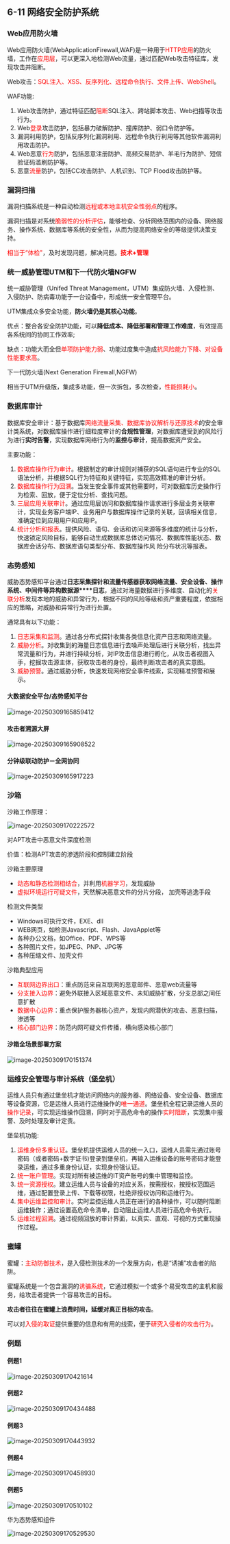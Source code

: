 ## 6-11 网络安全防护系统

### Web应用防火墙

Web应用防火墙(WebApplicationFirewall,WAF)是一种用于<font color="red">HTTP应用</font>的防火墙，工作在<font color="red">应用层</font>，可以更深入地检测Web流量，通过匹配Web攻击特征库，发现攻击并阻断。

Web攻击：<font color="red">SQL注入、XSS、反序列化、远程命令执行、文件上传、WebShell</font>。

WAF功能:

1. Web攻击防护，通过特征匹配<font color="red">阻断</font>SQL注入、跨站脚本攻击、Web扫描等攻击行为。
2. Web<font color="red">登录</font>攻击防护，包括暴力破解防护、撞库防护、弱口令防护等。
3. 漏洞利用防护，包括反序列化漏洞利用、远程命令执行利用等其他软件漏洞利用攻击防护。
4. Web恶意<font color="red">行为</font>防护，包括恶意注册防护、高频交易防护、羊毛行为防护、短信验证码滥刷防护等。
5. 恶意<font color="red">流量</font>防护，包括CC攻击防护、人机识别、TCP Flood攻击防护等。

### 漏洞扫描

漏洞扫描系统是一种自动检测<font color="red">远程或本地主机安全性弱点</font>的程序。

漏洞扫描是对系统<font color="red">脆弱性的分析评估</font>，能够检查、分析网络范围内的设备、网络服务、操作系统、数据库等系统的安全性，从而为提高网络安全的等级提供决策支持。

<font color="red">相当于“体检"</font>，及时发现问题，解决问题。<font color="red">**技术+管理**</font>

### 统一威胁管理UTM和下一代防火墙NGFW

统一威胁管理（Unifed Threat Management，UTM）集成防火墙、入侵检测、入侵防护、防病毒功能于一台设备中，形成统一安全管理平台。

UTM集成众多安全功能，**防火墙仍是其核心功能**。

优点：整合各安全防护功能，可以**降低成本、降低部署和管理工作难度**，有效提高各系统间的协同工作效率;

缺点：功能大而全但<font color="red">单项防护能力弱</font>、功能过度集中造成<font color="red">抗风险能力下降、对设备性能要求高</font>。



下一代防火墙(Next Generation Firewall,NGFW)

相当于UTM升级版，集成多功能，但一次拆包，多次检查，<font color="red">性能损耗小</font>。

### 数据库审计

数据库安全审计：基于数据库<font color="red">网络流量采集、数据库协议解析与还原技术</font>的安全审计类系统，对数据库操作进行细粒度审计的**合规性管理**，对数据库遭受到的风险行为进行**实时告警**，实现数据库网络行为的**监控与审计**，提高数据资产安全。

主要功能：

1. <font color="red">数据库操作行为审计</font>。根据制定的审计规则对捕获的SQL语句进行专业的SQL语法分析，并根据SQL行为特征和关键特征，实现高效精准的审计分析。
2. <font color="red">数据库操作行为回溯</font>。当发生安全事件或其他需要时，可对数据库历史操作行为检索、回放，便于定位分析、查找问题。
3. <font color="red">三层应用关联审计</font>。通过应用层访问和数据库操作请求进行多层业务关联审计，实现业务客户端IP、业务用户与数据库操作记录的关联，回填相关信息，准确定位到应用用户和应用IP。
4. <font color="red">统计分析和报表</font>。提供风险、语句、会话和访问来源等多维度的统计与分析，快速锁定风险目标，能够自动生成数据库总体访问情况、数据库性能状态、数据库会话分布、数据库语句类型分布、数据库操作风
   险分布状况等报表。

### 态势感知

威胁态势感知平台通过**日志采集探针和流量传感器获取网络流量、安全设备、操作系统、中间件等异构数据源****日志**，通过对海量数据进行多维度、自动化的<font color="red">关联分析</font>发现本地的威胁和异常行为，根据不同的风险等级和资产重要程度，依据相应的策略，对威胁和异常行为进行处置。

通常具有以下功能：

1. <font color="red">日志采集和监测</font>。通过各分布式探针收集各类信息化资产日志和网络流量。
2. <font color="red">威胁分析</font>。对收集到的海量日志信息进行去噪声处理后进行关联分析，找出异常流量和行为，并进行持续分析，对IP攻击信息进行孵化，从攻击者视图入手，挖掘攻击源主体，获取攻击者的身份，最终判断攻击者的真实意图。
3. <font color="red">威胁预警</font>。通过威胁分析，快速发现网络安全事件线索，实现精准预警和展示。

#### 大数据安全平台/态势感知平台

![image-20250309165859412](https://img.yatjay.top/md/20250309165859553.png)



#### 攻击者溯源大屏

![image-20250309165908522](https://img.yatjay.top/md/20250309165908647.png)



#### 分钟级联动防护－全网协同

![image-20250309165917223](https://img.yatjay.top/md/20250309165917275.png)



### 沙箱

沙箱工作原理：

![image-20250309170222572](https://img.yatjay.top/md/20250309170222610.png)

对APT攻击中恶意文件深度检测

价值：检测APT攻击的渗透阶段和控制建立阶段

沙箱主要原理

- <font color="red">动态和静态检测相结合</font>，并利用<font color="red">机器学习</font>，发现威胁
- <font color="red">虚拟环境运行可疑文件</font>，天然解决恶意文件的分片分段，
  加壳等逃逸手段

检测文件类型

- Windows可执行文件，EXE、dll
- WEB网页，如检测Javascript、Flash、JavaApplet等
- 各种办公文档，如Office、PDF、WPS等
- 各种图片文件，如JPEG、PNP、JPG等
- 各种压缩文件、加壳文件

沙箱典型应用

- <font color="red">互联网边界出口</font>：重点防范来自互联网的恶意邮件、恶意web流量等
- <font color="red">分支接入边界</font>：避免外联接入区域恶意文件、未知威胁扩散，分支总部之间任意扩散
- <font color="red">数据中心边界</font>：重点保护服务器核心资产，发现内网潜伏的攻击、恶意扫描，渗透等
- <font color="red">核心部门边界</font>：防范内网可疑文件传播，横向感染核心部门

#### 沙箱全场景部署方案

![image-20250309170151374](https://img.yatjay.top/md/20250309170151417.png)

### 运维安全管理与审计系统（堡垒机）

运维人员只有通过堡垒机才能访问网络内的服务器、网络设备、安全设备、数据库等设备资源，它是运维人员进行运维操作的<font color="red">唯一通道</font>。堡垒机全程记录运维人员的<font color="red">操作记录</font>，可实现运维操作回溯，同时对于高危命令的操作<font color="red">实时阻断</font>，实现集中报警、及时处理及审计定责。

堡垒机功能:

1. <font color="red">运维身份多重认证</font>。堡垒机提供运维人员的统一入口，运维人员需先通过账号密码（或者密码+数字证书)登录到堡垒机，再输入运维设备的账号密码才能登录运维，通过多重身份认证，实现身份强认证。
2. <font color="red">统一账户管理</font>。实现对所有被运维的IT资产账号的集中管理和监控。
3. <font color="red">统一资源授权</font>。建立运维人员与设备的对应关系，按需授权，按授权范围运维，通过配置登录上传、下载等权限，杜绝非授权访问和运维行为。
4. <font color="red">集中运维监控和审计</font>。实时监控运维人员正在进行的各种操作，可以随时阻断运维操作；通过设置高危命令清单，自动阻止运维人员进行高危命令执行。
5. <font color="red">运维过程回溯</font>。通过视频回放的审计界面，以真实、直观、可视的方式重现操作过程。

### 蜜罐

蜜罐：<font color="red">主动防御技术</font>，是入侵检测技术的一个发展方向，也是“诱捕”攻击者的陷阱。

蜜罐系统是一个包含漏洞的<font color="red">诱骗系统</font>，它通过模拟一个或多个易受攻击的主机和服务，给攻击者提供一个容易攻击的目标。

**攻击者往往在蜜罐上浪费时间，延缓对真正目标的攻击**。

可以对<font color="red">入侵的取证</font>提供重要的信息和有用的线索，便于<font color="red">研究入侵者的攻击行为</font>。

### 例题

#### 例题1

![image-20250309170421614](https://img.yatjay.top/md/20250309170421655.png)



#### 例题2

![image-20250309170434488](https://img.yatjay.top/md/20250309170434535.png)



#### 例题3

![image-20250309170443932](https://img.yatjay.top/md/20250309170443966.png)



#### 例题4

![image-20250309170458930](https://img.yatjay.top/md/20250309170458976.png)



#### 例题5

![image-20250309170510102](https://img.yatjay.top/md/20250309170510152.png)

华为态势感知组件

![image-20250309170529530](https://img.yatjay.top/md/20250309170529577.png)

